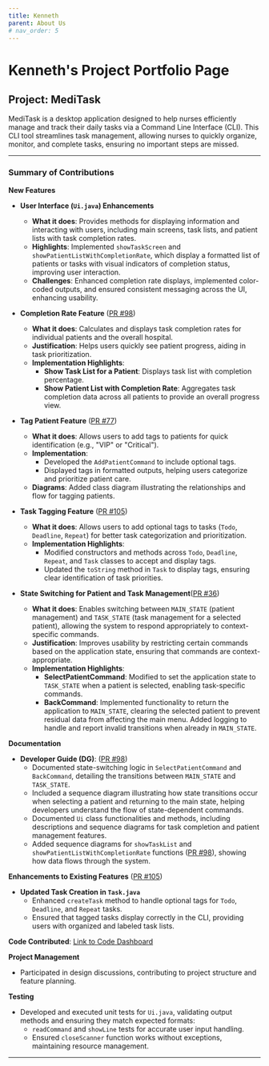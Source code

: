 ```yaml
---
title: Kenneth
parent: About Us
# nav_order: 5
---
```


# Kenneth's Project Portfolio Page

## Project: MediTask

MediTask is a desktop application designed to help nurses efficiently manage and track their daily tasks via a Command Line Interface (CLI). This CLI tool streamlines task management, allowing nurses to quickly organize, monitor, and complete tasks, ensuring no important steps are missed.

---

### Summary of Contributions

**New Features**
- **User Interface (`Ui.java`) Enhancements**
  - **What it does**: Provides methods for displaying information and interacting with users, including main screens, task lists, and patient lists with task completion rates.
  - **Highlights**: Implemented `showTaskScreen` and `showPatientListWithCompletionRate`, which display a formatted list of patients or tasks with visual indicators of completion status, improving user interaction.
  - **Challenges**: Enhanced completion rate displays, implemented color-coded outputs, and ensured consistent messaging across the UI, enhancing usability.

- **Completion Rate Feature** ([PR #98](https://github.com/AY2425S1-CS2113-T11-1/tp/pull/98))
  - **What it does**: Calculates and displays task completion rates for individual patients and the overall hospital.
  - **Justification**: Helps users quickly see patient progress, aiding in task prioritization.
  - **Implementation Highlights**:
    - **Show Task List for a Patient**: Displays task list with completion percentage.
    - **Show Patient List with Completion Rate**: Aggregates task completion data across all patients to provide an overall progress view.

- **Tag Patient Feature** ([PR #77](https://github.com/AY2425S1-CS2113-T11-1/tp/pull/77))
  - **What it does**: Allows users to add tags to patients for quick identification (e.g., "VIP" or "Critical").
  - **Implementation**:
    - Developed the `AddPatientCommand` to include optional tags.
    - Displayed tags in formatted outputs, helping users categorize and prioritize patient care.
  - **Diagrams**: Added class diagram illustrating the relationships and flow for tagging patients.

- **Task Tagging Feature** ([PR #105](https://github.com/AY2425S1-CS2113-T11-1/tp/pull/105))
  - **What it does**: Allows users to add optional tags to tasks (`Todo`, `Deadline`, `Repeat`) for better task categorization and prioritization.
  - **Implementation Highlights**:
    - Modified constructors and methods across `Todo`, `Deadline`, `Repeat`, and `Task` classes to accept and display tags.
    - Updated the `toString` method in `Task` to display tags, ensuring clear identification of task priorities.

- **State Switching for Patient and Task Management**([PR #36](https://github.com/AY2425S1-CS2113-T11-1/tp/pull/36))
  - **What it does**: Enables switching between `MAIN_STATE` (patient management) and `TASK_STATE` (task management for a selected patient), allowing the system to respond appropriately to context-specific commands.
  - **Justification**: Improves usability by restricting certain commands based on the application state, ensuring that commands are context-appropriate.
  - **Implementation Highlights**:
    - **SelectPatientCommand**: Modified to set the application state to `TASK_STATE` when a patient is selected, enabling task-specific commands.
    - **BackCommand**: Implemented functionality to return the application to `MAIN_STATE`, clearing the selected patient to prevent residual data from affecting the main menu. Added logging to handle and report invalid transitions when already in `MAIN_STATE`.

**Documentation**
- **Developer Guide (DG)**: ([PR #98](https://github.com/AY2425S1-CS2113-T11-1/tp/pull/98))
  - Documented state-switching logic in `SelectPatientCommand` and `BackCommand`, detailing the transitions between `MAIN_STATE` and `TASK_STATE`.
  - Included a sequence diagram illustrating how state transitions occur when selecting a patient and returning to the main state, helping developers understand the flow of state-dependent commands.
  - Documented `Ui` class functionalities and methods, including descriptions and sequence diagrams for task completion and patient management features.
  - Added sequence diagrams for `showTaskList` and `showPatientListWithCompletionRate` functions ([PR #98](https://github.com/AY2425S1-CS2113-T11-1/tp/pull/98)), showing how data flows through the system.

**Enhancements to Existing Features** ([PR #105](https://github.com/AY2425S1-CS2113-T11-1/tp/pull/105))
- **Updated Task Creation in `Task.java`**
  - Enhanced `createTask` method to handle optional tags for `Todo`, `Deadline`, and `Repeat` tasks.
  - Ensured that tagged tasks display correctly in the CLI, providing users with organized and labeled task lists.

**Code Contributed**: [Link to Code Dashboard](https://nus-cs2113-ay2425s1.github.io/tp-dashboard/?search=kenneth&breakdown=true&sort=groupTitle%20dsc&sortWithin=title&since=2024-09-20&timeframe=commit&mergegroup=&groupSelect=groupByRepos&checkedFileTypes=docs~functional-code~test-code~other&tabOpen=true&tabType=authorship&tabAuthor=kenneth&tabRepo=AY2425S1-CS2113-T11-1%2Ftp%5Bmaster%5D&authorshipIsMergeGroup=false&authorshipFileTypes=docs~functional-code~test-code~other&authorshipIsBinaryFileTypeChecked=false&authorshipIsIgnoredFilesChecked=false)

**Project Management**
- Participated in design discussions, contributing to project structure and feature planning.

**Testing**
- Developed and executed unit tests for `Ui.java`, validating output methods and ensuring they match expected formats:
  - `readCommand` and `showLine` tests for accurate user input handling.
  - Ensured `closeScanner` function works without exceptions, maintaining resource management.

---
